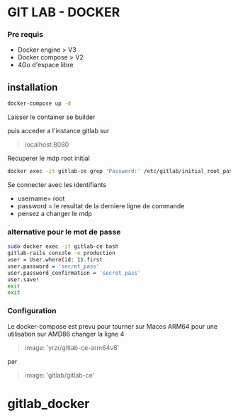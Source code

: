# GIT LAB - DOCKER

### Pre requis
* Docker engine > V3
* Docker compose > V2
* 4Go d'espace libre

## installation
```bash
docker-compose up -d
```

Laisser le container se builder 

puis acceder a l'instance gitlab sur 
>localhost:8080

Recuperer le mdp root initial
```bash
docker exec -it gitlab-ce grep 'Password:' /etc/gitlab/initial_root_password
```
Se connecter avec les identifiants
* username= root
* password  = le resultat de la derniere ligne de commande
* pensez a changer le mdp

### alternative pour le mot de passe
```bash
sudo docker exec -it gitlab-ce bash 
gitlab-rails console -e production
user = User.where(id: 1).first
user.password = 'secret_pass'
user.password_confirmation = 'secret_pass'
user.save!
exit
exit
```
### Configuration 
Le docker-compose est prevu pour tourner sur Macos ARM64
pour une utilisation sur AMD86 changer la ligne 4
>  image: 'yrzr/gitlab-ce-arm64v8'

par

> image: 'gitlab/gitlab-ce'
# gitlab_docker
